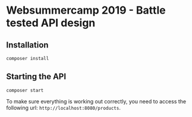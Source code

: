 # Websummercamp 2019 - Battle tested API design

## Installation

```
composer install
```

## Starting the API

```
composer start
```

To make sure everything is working out correctly, you need to access the following url: `http://localhost:8080/products`.